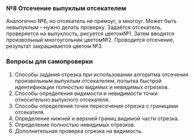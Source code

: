 ### №8 Отсечение выпуклым отсекателем
Аналогично №6, но отсекатель не прямоуг, а многоуг. Может быть невыпуклым – нужно делать проверку. Задаётся отсекатель, проверяется на выпуклость, рисуется цветом№1. Затем вводится произвольный многоугольник цветом№2. Проводится отсечение, результат закрашивается цветом №3.

### Вопросы для самопроверки
1. Способы задания отрезка при использовании алгоритма отсечения произвольным выпуклым отсекателем, попытка быстрой идентификации полностью видимых и невидимых отрезков.
2. Способы определения видимости и невидимости точки относительно выпуклого отсекателя.
3. Способы определения точки пересечения отрезка с границами отсекателя.
4. Определение нижней и верхней границ видимой части отрезка.
5. Определение полностью невидимых отрезков.
6. Дополнительная проверка отрезка на видимость.
